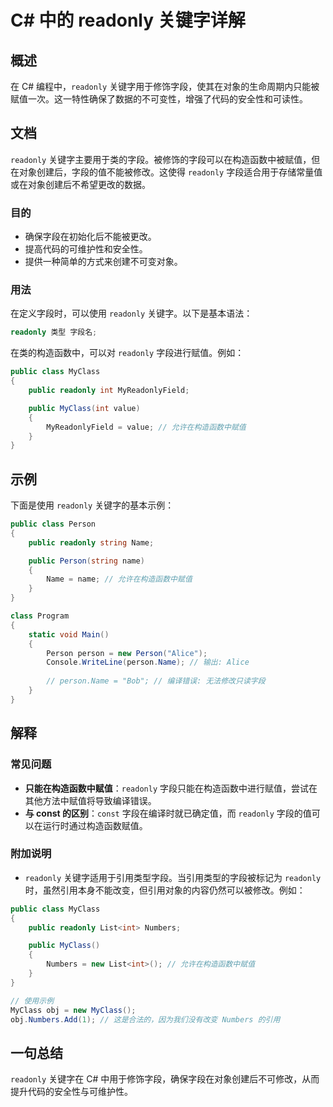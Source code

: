 <!--
Meta Description: # C# 中的 readonly 关键字详解 ## 概述 在 C# 编程中，`readonly` 关键字用于修饰字段，使其在对象的生命周期内只能被赋值一次。这一特性确保了数据的不可变性，增强了代码的安全性和可读性。 ## 文档 `readonly` 关键字主要用于类的字段。被修饰的字段可以在构造函数...
Meta Keywords: readonly, public, person, myclass, name
-->

# C# 中的 readonly 关键字详解

## 概述
在 C# 编程中，`readonly` 关键字用于修饰字段，使其在对象的生命周期内只能被赋值一次。这一特性确保了数据的不可变性，增强了代码的安全性和可读性。

## 文档
`readonly` 关键字主要用于类的字段。被修饰的字段可以在构造函数中被赋值，但在对象创建后，字段的值不能被修改。这使得 `readonly` 字段适合用于存储常量值或在对象创建后不希望更改的数据。

### 目的
- 确保字段在初始化后不能被更改。
- 提高代码的可维护性和安全性。
- 提供一种简单的方式来创建不可变对象。

### 用法
在定义字段时，可以使用 `readonly` 关键字。以下是基本语法：

```csharp
readonly 类型 字段名;
```

在类的构造函数中，可以对 `readonly` 字段进行赋值。例如：

```csharp
public class MyClass
{
    public readonly int MyReadonlyField;

    public MyClass(int value)
    {
        MyReadonlyField = value; // 允许在构造函数中赋值
    }
}
```

## 示例
下面是使用 `readonly` 关键字的基本示例：

```csharp
public class Person
{
    public readonly string Name;

    public Person(string name)
    {
        Name = name; // 允许在构造函数中赋值
    }
}

class Program
{
    static void Main()
    {
        Person person = new Person("Alice");
        Console.WriteLine(person.Name); // 输出: Alice
        
        // person.Name = "Bob"; // 编译错误: 无法修改只读字段
    }
}
```

## 解释
### 常见问题
- **只能在构造函数中赋值**：`readonly` 字段只能在构造函数中进行赋值，尝试在其他方法中赋值将导致编译错误。
- **与 const 的区别**：`const` 字段在编译时就已确定值，而 `readonly` 字段的值可以在运行时通过构造函数赋值。

### 附加说明
- `readonly` 关键字适用于引用类型字段。当引用类型的字段被标记为 `readonly` 时，虽然引用本身不能改变，但引用对象的内容仍然可以被修改。例如：

```csharp
public class MyClass
{
    public readonly List<int> Numbers;

    public MyClass()
    {
        Numbers = new List<int>(); // 允许在构造函数中赋值
    }
}

// 使用示例
MyClass obj = new MyClass();
obj.Numbers.Add(1); // 这是合法的，因为我们没有改变 Numbers 的引用
```

## 一句总结
`readonly` 关键字在 C# 中用于修饰字段，确保字段在对象创建后不可修改，从而提升代码的安全性与可维护性。